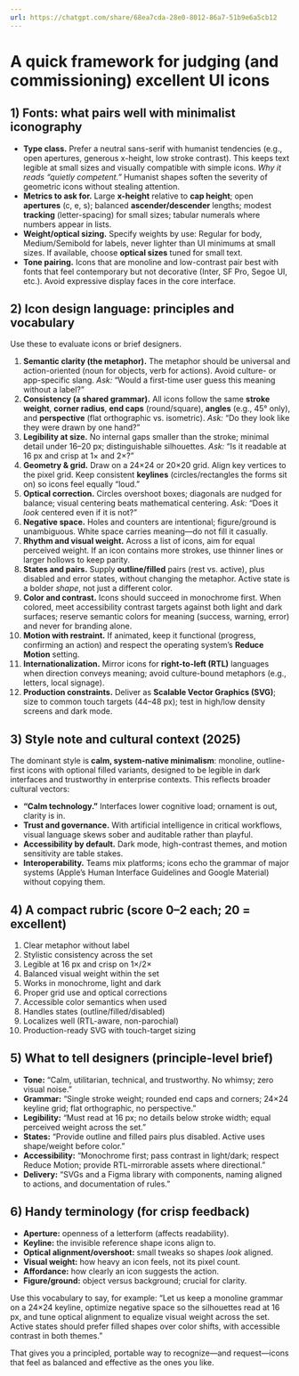 ```yaml
---
url: https://chatgpt.com/share/68ea7cda-28e0-8012-86a7-51b9e6a5cb12
---
```

# A quick framework for judging (and commissioning) excellent UI icons

## 1) Fonts: what pairs well with minimalist iconography

* **Type class.** Prefer a neutral sans-serif with humanist tendencies (e.g., open apertures, generous x-height, low stroke contrast). This keeps text legible at small sizes and visually compatible with simple icons.
  *Why it reads “quietly competent.”* Humanist shapes soften the severity of geometric icons without stealing attention.
* **Metrics to ask for.** Large **x-height** relative to **cap height**; open **apertures** (c, e, s); balanced **ascender/descender** lengths; modest **tracking** (letter-spacing) for small sizes; tabular numerals where numbers appear in lists.
* **Weight/optical sizing.** Specify weights by use: Regular for body, Medium/Semibold for labels, never lighter than UI minimums at small sizes. If available, choose **optical sizes** tuned for small text.
* **Tone pairing.** Icons that are monoline and low-contrast pair best with fonts that feel contemporary but not decorative (Inter, SF Pro, Segoe UI, etc.). Avoid expressive display faces in the core interface.

## 2) Icon design language: principles and vocabulary

Use these to evaluate icons or brief designers.

1. **Semantic clarity (the metaphor).** The metaphor should be universal and action-oriented (noun for objects, verb for actions). Avoid culture- or app-specific slang.
   *Ask:* “Would a first-time user guess this meaning without a label?”
2. **Consistency (a shared grammar).** All icons follow the same **stroke weight**, **corner radius**, **end caps** (round/square), **angles** (e.g., 45° only), and **perspective** (flat orthographic vs. isometric).
   *Ask:* “Do they look like they were drawn by one hand?”
3. **Legibility at size.** No internal gaps smaller than the stroke; minimal detail under 16–20 px; distinguishable silhouettes.
   *Ask:* “Is it readable at 16 px and crisp at 1× and 2×?”
4. **Geometry & grid.** Draw on a 24×24 or 20×20 grid. Align key vertices to the pixel grid. Keep consistent **keylines** (circles/rectangles the forms sit on) so icons feel equally “loud.”
5. **Optical correction.** Circles overshoot boxes; diagonals are nudged for balance; visual centering beats mathematical centering.
   *Ask:* “Does it *look* centered even if it is not?”
6. **Negative space.** Holes and counters are intentional; figure/ground is unambiguous. White space carries meaning—do not fill it casually.
7. **Rhythm and visual weight.** Across a list of icons, aim for equal perceived weight. If an icon contains more strokes, use thinner lines or larger hollows to keep parity.
8. **States and pairs.** Supply **outline/filled** pairs (rest vs. active), plus disabled and error states, without changing the metaphor. Active state is a bolder *shape*, not just a different color.
9. **Color and contrast.** Icons should succeed in monochrome first. When colored, meet accessibility contrast targets against both light and dark surfaces; reserve semantic colors for meaning (success, warning, error) and never for branding alone.
10. **Motion with restraint.** If animated, keep it functional (progress, confirming an action) and respect the operating system’s **Reduce Motion** setting.
11. **Internationalization.** Mirror icons for **right-to-left (RTL)** languages when direction conveys meaning; avoid culture-bound metaphors (e.g., letters, local signage).
12. **Production constraints.** Deliver as **Scalable Vector Graphics (SVG)**; size to common touch targets (44–48 px); test in high/low density screens and dark mode.

## 3) Style note and cultural context (2025)

The dominant style is **calm, system-native minimalism**: monoline, outline-first icons with optional filled variants, designed to be legible in dark interfaces and trustworthy in enterprise contexts. This reflects broader cultural vectors:

* **“Calm technology.”** Interfaces lower cognitive load; ornament is out, clarity is in.
* **Trust and governance.** With artificial intelligence in critical workflows, visual language skews sober and auditable rather than playful.
* **Accessibility by default.** Dark mode, high-contrast themes, and motion sensitivity are table stakes.
* **Interoperability.** Teams mix platforms; icons echo the grammar of major systems (Apple’s Human Interface Guidelines and Google Material) without copying them.

## 4) A compact rubric (score 0–2 each; 20 = excellent)

1. Clear metaphor without label
2. Stylistic consistency across the set
3. Legible at 16 px and crisp on 1×/2×
4. Balanced visual weight within the set
5. Works in monochrome, light and dark
6. Proper grid use and optical corrections
7. Accessible color semantics when used
8. Handles states (outline/filled/disabled)
9. Localizes well (RTL-aware, non-parochial)
10. Production-ready SVG with touch-target sizing

## 5) What to tell designers (principle-level brief)

* **Tone:** “Calm, utilitarian, technical, and trustworthy. No whimsy; zero visual noise.”
* **Grammar:** “Single stroke weight; rounded end caps and corners; 24×24 keyline grid; flat orthographic, no perspective.”
* **Legibility:** “Must read at 16 px; no details below stroke width; equal perceived weight across the set.”
* **States:** “Provide outline and filled pairs plus disabled. Active uses shape/weight before color.”
* **Accessibility:** “Monochrome first; pass contrast in light/dark; respect Reduce Motion; provide RTL-mirrorable assets where directional.”
* **Delivery:** “SVGs and a Figma library with components, naming aligned to actions, and documentation of rules.”

## 6) Handy terminology (for crisp feedback)

* **Aperture:** openness of a letterform (affects readability).
* **Keyline:** the invisible reference shape icons align to.
* **Optical alignment/overshoot:** small tweaks so shapes *look* aligned.
* **Visual weight:** how heavy an icon feels, not its pixel count.
* **Affordance:** how clearly an icon suggests the action.
* **Figure/ground:** object versus background; crucial for clarity.

Use this vocabulary to say, for example:
“Let us keep a monoline grammar on a 24×24 keyline, optimize negative space so the silhouettes read at 16 px, and tune optical alignment to equalize visual weight across the set. Active states should prefer filled shapes over color shifts, with accessible contrast in both themes.”

That gives you a principled, portable way to recognize—and request—icons that feel as balanced and effective as the ones you like.
